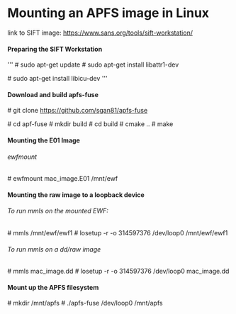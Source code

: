 # Mounting an APFS image in Linux

  link to SIFT image: https://www.sans.org/tools/sift-workstation/

#### Preparing the SIFT Workstation
'''
  \# sudo apt-get update
  \# sudo apt-get install libattr1-dev

  \# sudo apt-get install libicu-dev
'''
#### Download and build apfs-fuse

\# git clone https://github.com/sgan81/apfs-fuse

  \# cd apf-fuse
  \# mkdir build
  \# cd build
  \# cmake ..
 \#  make

#### Mounting the E01 Image

###### ewfmount <image name> <mount point>
  \# ewfmount mac_image.E01 /mnt/ewf
  
#### Mounting the raw image to a loopback device

###### To run mmls on the mounted EWF:  
  \# mmls /mnt/ewf/ewf1
  \# losetup -r -o 314597376 /dev/loop0 /mnt/ewf/ewf1

###### To run mmls on a dd/raw image
  \# mmls mac_image.dd
  \# losetup -r -o 314597376 /dev/loop0 mac_image.dd
  
#### Mount up the APFS filesystem
  \# mkdir /mnt/apfs
  \# ./apfs-fuse /dev/loop0 /mnt/apfs
